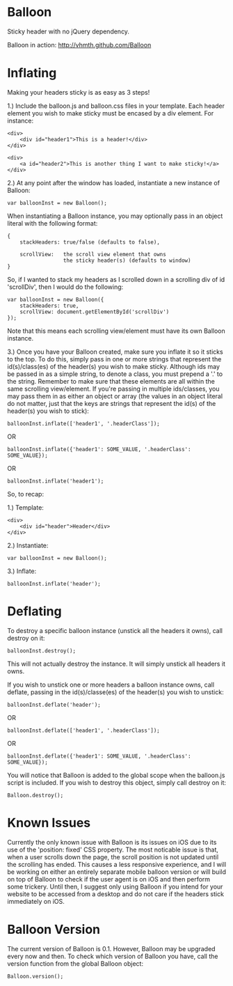 Balloon
=======

Sticky header with no jQuery dependency.

Balloon in action: http://vhmth.github.com/Balloon


Inflating
=========

Making your headers sticky is as easy as 3 steps!

1.) Include the balloon.js and balloon.css files in your template.
    Each header element you wish to make sticky must be encased by
    a div element. For instance:

    <div>
        <div id="header1">This is a header!</div>
    </div>

    <div>
        <a id="header2">This is another thing I want to make sticky!</a>
    </div>

2.) At any point after the window has loaded, instantiate a new instance
    of Balloon:

    var balloonInst = new Balloon();

  When instantiating a Balloon instance, you may optionally pass in
  an object literal with the following format:

    {
        stackHeaders: true/false (defaults to false),

        scrollView:   the scroll view element that owns
                      the sticky header(s) (defaults to window)
    }

  So, if I wanted to stack my headers as I scrolled down in a scrolling
  div of id 'scrollDiv', then I would do the following:

    var balloonInst = new Balloon({
        stackHeaders: true,
        scrollView: document.getElementById('scrollDiv')
    });

  Note that this means each scrolling view/element must have its own
  Balloon instance.

3.) Once you have your Balloon created, make sure you inflate it so
  it sticks to the top. To do this, simply pass in one or more strings
  that represent the id(s)/class(es) of the header(s) you wish to make sticky.
  Although ids may be passed in as a simple string, to denote a class,
  you must prepend a '.' to the string. Remember to make sure that these
  elements are all within the same scrolling view/element. If you're
  passing in multiple ids/classes, you may pass them in as either an
  object or array (the values in an object literal do not matter, just
  that the keys are strings that represent the id(s) of the header(s)
  you wish to stick):

    balloonInst.inflate(['header1', '.headerClass']);

  OR

    balloonInst.inflate({'header1': SOME_VALUE, '.headerClass': SOME_VALUE});

  OR

    balloonInst.inflate('header1');

So, to recap:

1.) Template:

    <div>
        <div id="header">Header</div>
    </div>

2.) Instantiate:

    var balloonInst = new Balloon();

3.) Inflate:

    balloonInst.inflate('header');


Deflating
=========

To destroy a specific balloon instance (unstick all the headers it
owns), call destroy on it:

    balloonInst.destroy();

This will not actually destroy the instance. It will simply unstick
all headers it owns.

If you wish to unstick one or more headers a balloon instance owns,
call deflate, passing in the id(s)/classe(es) of the header(s) you wish to
unstick:

    balloonInst.deflate('header');

  OR

    balloonInst.deflate(['header1', '.headerClass']);

  OR

    balloonInst.deflate({'header1': SOME_VALUE, '.headerClass': SOME_VALUE});

You will notice that Balloon is added to the global scope when the
balloon.js script is included. If you wish to destroy this object,
simply call destroy on it:

    Balloon.destroy();


Known Issues
============

Currently the only known issue with Balloon is its issues on iOS due to
its use of the 'position: fixed' CSS property. The most noticable issue
is that, when a user scrolls down the page, the scroll position is not
updated until the scrolling has ended. This causes a less responsive
experience, and I will be working on either an entirely separate mobile
balloon version or will build on top of Balloon to check if the user agent
is on iOS and then perform some trickery. Until then, I suggest only using
Balloon if you intend for your website to be accessed from a desktop and
do not care if the headers stick immediately on iOS.


Balloon Version
===============

The current version of Balloon is 0.1. However, Balloon may be upgraded
every now and then. To check which version of Balloon you have, call the
version function from the global Balloon object:

    Balloon.version();
